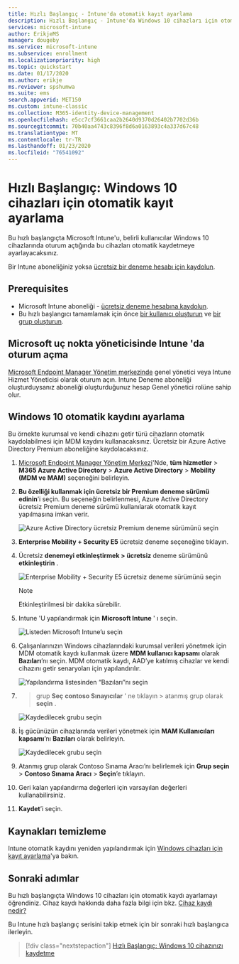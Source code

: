 ```yaml
---
title: Hızlı Başlangıç - Intune'da otomatik kayıt ayarlama
description: Hızlı Başlangıç - Intune'da Windows 10 cihazları için otomatik kayıt ayarlayın.
services: microsoft-intune
author: ErikjeMS
manager: dougeby
ms.service: microsoft-intune
ms.subservice: enrollment
ms.localizationpriority: high
ms.topic: quickstart
ms.date: 01/17/2020
ms.author: erikje
ms.reviewer: spshumwa
ms.suite: ems
search.appverid: MET150
ms.custom: intune-classic
ms.collection: M365-identity-device-management
ms.openlocfilehash: e5cc7cf3661caa2b2640d9370d26402b7702d36b
ms.sourcegitcommit: 70b40aa4743c8396f8d6a0163893c4a337d67c48
ms.translationtype: MT
ms.contentlocale: tr-TR
ms.lasthandoff: 01/23/2020
ms.locfileid: "76541092"
---
```

# <a name="quickstart-set-up-automatic-enrollment-for-windows-10-devices"></a>Hızlı Başlangıç: Windows 10 cihazları için otomatik kayıt ayarlama

Bu hızlı başlangıçta Microsoft Intune'u, belirli kullanıcılar Windows 10 cihazlarında oturum açtığında bu cihazları otomatik kaydetmeye ayarlayacaksınız.

Bir Intune aboneliğiniz yoksa [ücretsiz bir deneme hesabı için kaydolun](../fundamentals/free-trial-sign-up.md).

## <a name="prerequisites"></a>Prerequisites

- Microsoft Intune aboneliği - [ücretsiz deneme hesabına kaydolun](../fundamentals/free-trial-sign-up.md).
- Bu hızlı başlangıcı tamamlamak için önce [bir kullanıcı oluşturun](../fundamentals/quickstart-create-user.md) ve [bir grup oluşturun](../fundamentals/quickstart-create-group.md).

## <a name="sign-in-to-intune-in-the-microsoft-endpoint-manager"></a>Microsoft uç nokta yöneticisinde Intune 'da oturum açma

[Microsoft Endpoint Manager Yönetim merkezinde](https://go.microsoft.com/fwlink/?linkid=2109431) genel yönetici veya Intune Hizmet Yöneticisi olarak oturum açın. Intune Deneme aboneliği oluşturduysanız aboneliği oluşturduğunuz hesap Genel yönetici rolüne sahip olur.

## <a name="set-up-windows-10-automatic-enrollment"></a>Windows 10 otomatik kaydını ayarlama

Bu örnekte kurumsal ve kendi cihazını getir türü cihazların otomatik kaydolabilmesi için MDM kaydını kullanacaksınız. Ücretsiz bir Azure Active Directory Premium aboneliğine kaydolacaksınız.

1. [Microsoft Endpoint Manager Yönetim Merkezi](https://go.microsoft.com/fwlink/?linkid=2109431)'Nde, **tüm hizmetler** > **M365 Azure Active Directory** > **Azure Active Directory** > **Mobility (MDM ve MAM)** seçeneğini belirleyin.
2. **Bu özelliği kullanmak için ücretsiz bir Premium deneme sürümü edinin**’i seçin. Bu seçeneğin belirlenmesi, Azure Active Directory ücretsiz Premium deneme sürümü kullanılarak otomatik kayıt yapılmasına imkan verir. 

    ![Azure Active Directory ücretsiz Premium deneme sürümünü seçin](./media/quickstart-setup-auto-enrollment/quickstart-setup-auto-enrollment-01.png)

3. **Enterprise Mobility + Security E5** ücretsiz deneme seçeneğine tıklayın. 
4. Ücretsiz **denemeyi etkinleştirmek > ücretsiz** deneme sürümünü **etkinleştirin** .

    ![Enterprise Mobility + Security E5 ücretsiz deneme sürümünü seçin](./media/quickstart-setup-auto-enrollment/quickstart-setup-auto-enrollment-02.png)

    > [!NOTE]
    > Etkinleştirilmesi bir dakika sürebilir. 

3. Intune 'U yapılandırmak için **Microsoft Intune** ' ı seçin. 

    ![Listeden Microsoft Intune’u seçin](./media/quickstart-setup-auto-enrollment/quickstart-setup-auto-enrollment-03.png)

4. Çalışanlarınızın Windows cihazlarındaki kurumsal verileri yönetmek için MDM otomatik kaydı kullanmak üzere **MDM kullanıcı kapsamı** olarak **Bazıları**’nı seçin. MDM otomatik kaydı, AAD’ye katılmış cihazlar ve kendi cihazını getir senaryoları için yapılandırılır.

    ![Yapılandırma listesinden “Bazıları”nı seçin](./media/quickstart-setup-auto-enrollment/quickstart-setup-auto-enrollment-04.png)

5.  > grup **Seç** **contoso Sınayıcılar** ' ne tıklayın > atanmış grup olarak **seçin** .

    ![Kaydedilecek grubu seçin](./media/quickstart-setup-auto-enrollment/quickstart-setup-auto-enrollment-05.png)

6. İş gücünüzün cihazlarında verileri yönetmek için **MAM Kullanıcıları kapsamı**’nı **Bazıları** olarak belirleyin.

    ![Kaydedilecek grubu seçin](./media/quickstart-setup-auto-enrollment/quickstart-setup-auto-enrollment-06.png)

7. Atanmış grup olarak Contoso Sınama Aracı’nı belirlemek için **Grup seçin** > **Contoso Sınama Aracı** > **Seçin**’e tıklayın. 
8. Geri kalan yapılandırma değerleri için varsayılan değerleri kullanabilirsiniz.
9. **Kaydet**’i seçin.

## <a name="clean-up-resources"></a>Kaynakları temizleme

Intune otomatik kaydını yeniden yapılandırmak için [Windows cihazları için kayıt ayarlama](windows-enroll.md)'ya bakın.

## <a name="next-steps"></a>Sonraki adımlar

Bu hızlı başlangıçta Windows 10 cihazları için otomatik kaydı ayarlamayı öğrendiniz. Cihaz kaydı hakkında daha fazla bilgi için bkz. [Cihaz kaydı nedir?](device-enrollment.md)

Bu Intune hızlı başlangıç serisini takip etmek için bir sonraki hızlı başlangıca ilerleyin.

> [!div class="nextstepaction"]
> [Hızlı Başlangıç: Windows 10 cihazınızı kaydetme](../quickstart-enroll-windows-device.md)
